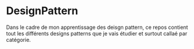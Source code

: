 # DesignPattern
Dans le cadre de mon apprentissage des deisgn pattern, ce repos contient tout les différents designs patterns que je vais étudier et surtout callaé par catégorie.
